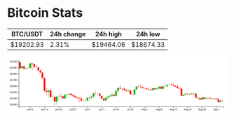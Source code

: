 # Bitcoin Stats

BTC/USDT|24h change|24h high|24h low|
|---|---|---|---|
|$19202.93|2.31%|$19464.06|$18674.33|

<img src="./chart.svg">

